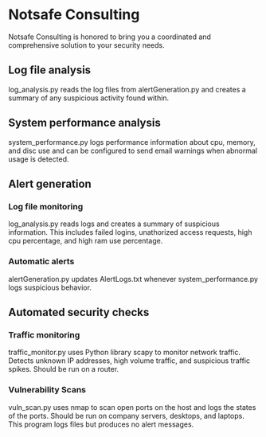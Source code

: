 
# Notsafe Consulting
Notsafe Consulting is honored to bring you a coordinated and comprehensive solution to your security needs.
## Log file analysis
log_analysis.py reads the log files from alertGeneration.py and creates a summary of any suspicious activity found within.
## System performance analysis
system_performance.py logs performance information about cpu, memory, and disc use and can be configured to send email warnings when abnormal usage is detected.
## Alert generation

### Log file monitoring
log_analysis.py reads logs and creates a summary of suspicious information. This includes failed logins, unathorized access requests, high cpu percentage, and high ram use percentage.
### Automatic alerts
alertGeneration.py updates AlertLogs.txt whenever system_performance.py logs suspicious behavior.
## Automated security checks

### Traffic monitoring
traffic_monitor.py uses Python library scapy to monitor network traffic. Detects unknown IP addresses, high volume traffic, and suspicious traffic spikes. Should be run on a router.

### Vulnerability Scans
vuln_scan.py uses nmap to scan open ports on the host and logs the states of the ports. Should be run on company servers, desktops, and laptops. This program logs files but produces no alert messages.